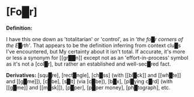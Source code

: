# **[Fo█r]**

**Definition:**

I have this one down as 'totalitarian' or 'control', as in *'the fo█r corners of the E█rth'*.  That appears to be the definition inferring from context clu█s I've encountered, but My certainty about it isn't total.  If accurate, it's more or less a synonym for [[gr██n]] except not as an 'effort-in-process' symbol as it's not a [col█r], but rather an established and well-sec█red fact.

**Derivatives:** [squ█re], [rect█ngle], [ch█ss] (with [[bl█ck]] and [[wh█te]] and [[g█me]]), [c█be], [s█lt] (via [c█be]), [b█x], [pl█ying c█rd] (with [[g█me]] and [[m█sk]]), [p█per], [p█per money], [ph█tograph], etc.